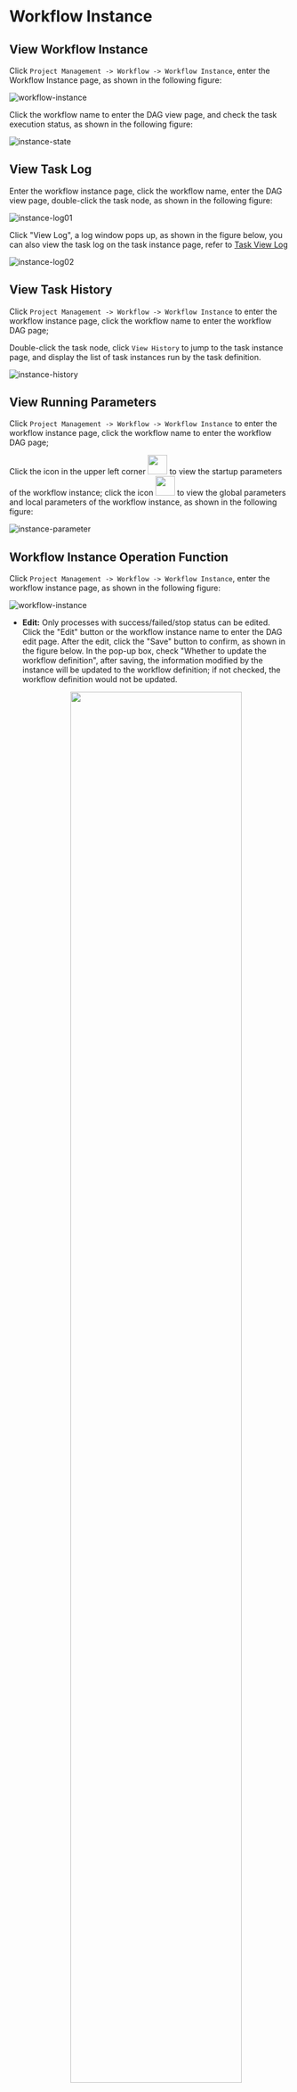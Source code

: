 # Workflow Instance

## View Workflow Instance

Click `Project Management -> Workflow -> Workflow Instance`, enter the Workflow Instance page, as shown in the following figure:

![workflow-instance](../../../../img/new_ui/dev/project/workflow-instance.png)

Click the workflow name to enter the DAG view page, and check the task execution status, as shown in the following figure:

![instance-state](../../../../img/new_ui/dev/project/instance-state.png)

## View Task Log

Enter the workflow instance page, click the workflow name, enter the DAG view page, double-click the task node, as shown in the following figure:

![instance-log01](../../../../img/new_ui/dev/project/instance-log01.png)

Click "View Log", a log window pops up, as shown in the figure below, you can also view the task log on the task instance page, refer to [Task View Log](./task-instance.md)

![instance-log02](../../../../img/new_ui/dev/project/instance-log02.png)

## View Task History

Click `Project Management -> Workflow -> Workflow Instance` to enter the workflow instance page, click the workflow name to enter the workflow DAG page;

Double-click the task node, click `View History` to jump to the task instance page, and display the list of task instances run by the task definition.

![instance-history](../../../../img/new_ui/dev/project/instance-history.png)

## View Running Parameters

Click `Project Management -> Workflow -> Workflow Instance` to enter the workflow instance page, click the workflow name to enter the workflow DAG page;

Click the icon in the upper left corner <img src="../../../../img/run_params_button.png" width="35"/> to view the startup parameters of the workflow instance; click the icon <img src="../../../../img/global_param.png" width="35"/> to view the global parameters and local parameters of the workflow instance, as shown in the following figure:

![instance-parameter](../../../../img/new_ui/dev/project/instance-parameter.png)

## Workflow Instance Operation Function

Click `Project Management -> Workflow -> Workflow Instance`, enter the workflow instance page, as shown in the following figure:

![workflow-instance](../../../../img/new_ui/dev/project/workflow-instance.png)

- **Edit:** Only processes with success/failed/stop status can be edited. Click the "Edit" button or the workflow instance name to enter the DAG edit page. After the edit, click the "Save" button to confirm, as shown in the figure below. In the pop-up box, check "Whether to update the workflow definition", after saving, the information modified by the instance will be updated to the workflow definition; if not checked, the workflow definition would not be updated.

     <p align="center">
       <img src="../../../../img/editDag-en.png" width="80%" />
     </p>

- **Rerun：** Re-execute the terminated process

- **Recovery Failed:** For failed processes, you can perform failure recovery operations, starting from the failed node

- **Stop:** **Stop** the running process, the background code will first `kill` the worker process, and then execute `kill -9` operation

- **Pause:** **Pause** the running process, the system status will change to **waiting for execution**, it will wait for the task to finish, and pause the next sequence task.

- **Resume pause:** Resume the paused process, start running directly from the **paused node**

- **Delete:** Delete the workflow instance and the task instance under the workflow instance

- **Gantt Chart:** The vertical axis of the Gantt chart is the topological sorting of task instances of the workflow instance, and the horizontal axis is the running time of the task instances, as shown in the figure:

![instance-gantt](../../../../img/new_ui/dev/project/instance-gantt.png)

